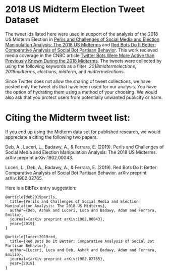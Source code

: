 # 2018 US Midterm Election Tweet Dataset
The tweet ids listed here were used in support of the analysis of the 2018 US Midterm Election in [Perils and Challenges of Social Media and Election Manipulation Analysis: The 2018 US Midterms](https://arxiv.org/pdf/1902.00043.pdf) and [Red Bots Do It Better: Comparative Analysis of Social Bot Partisan Behavior](https://arxiv.org/pdf/1902.02765.pdf). This work recieved media coverage in the CNBC article [Twitter Bots Were More Active than Previously Known During the 2018 Midterms](https://www.cnbc.com/amp/2019/02/04/twitter-bots-were-more-active-than-previously-known-during-2018-midterms-study.html). The tweets were collected by using the following keywords as a filter: *2018midtermelections*, *2018midterms*, *elections*, *midterm*, and *midtermelections*.

Since Twitter does not allow the sharing of tweet collections, we have posted only the tweet ids that have been used for our analysis. You have the option of hydrating them using a method of your choosing. We would also ask that you protect users from potentially unwanted publicity or harm.

# Citing the Midterm tweet list:

If you end up using the Midterm data set for published research, we would appreciate a citing the following two papers:

Deb, A., Luceri, L., Badawy, A., & Ferrara, E. (2019). Perils and Challenges of Social Media and Election Manipulation Analysis: The 2018 US Midterms. arXiv preprint arXiv:1902.00043.

Luceri, L., Deb, A., Badawy, A., & Ferrara, E. (2019). Red Bots Do It Better: Comparative Analysis of Social Bot Partisan Behavior. arXiv preprint arXiv:1902.02765.


Here is a BibTex entry suggestion:
```
@article{deb2019perils,
  title={Perils and Challenges of Social Media and Election Manipulation Analysis: The 2018 US Midterms},
  author={Deb, Ashok and Luceri, Luca and Badawy, Adam and Ferrara, Emilio},
  journal={arXiv preprint arXiv:1902.00043},
  year={2019}
}

@article{luceri2019red,
  title={Red Bots Do It Better: Comparative Analysis of Social Bot Partisan Behavior},
  author={Luceri, Luca and Deb, Ashok and Badawy, Adam and Ferrara, Emilio},
  journal={arXiv preprint arXiv:1902.02765},
  year={2019}
}
```
